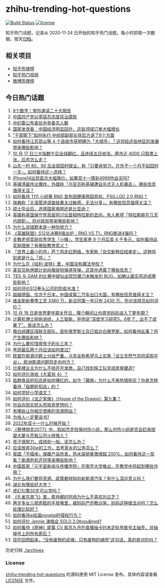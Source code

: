 # zhihu-trending-hot-questions

[![Build Status](https://github.com/justjavac/zhihu-trending-hot-questions/workflows/ci/badge.svg?branch=master)](https://github.com/justjavac/zhihu-trending-hot-questions/actions)
[![license](https://img.shields.io/github/license/justjavac/zhihu-trending-hot-questions)](https://github.com/justjavac/zhihu-trending-hot-questions/blob/master/LICENSE)

知乎热门话题，记录从 2020-11-24 日开始的知乎热门话题。每小时抓取一次数据，按天[归档](./archives)。

## 相关项目

- [知乎热搜榜](https://github.com/justjavac/zhihu-trending-top-search)
- [知乎热门视频](https://github.com/justjavac/zhihu-trending-hot-video)
- [微博热搜榜](https://github.com/justjavac/weibo-trending-hot-search)

## 今日热门话题

<!-- BEGIN -->
<!-- 最后更新时间 Tue Oct 18 2022 01:45:17 GMT+0800 (China Standard Time) -->

1. [9个数字！带你速读二十大报告](https://www.zhihu.com/question/574455124)
1. [中国共产党以零容忍态度惩治腐败](https://www.zhihu.com/question/574468368)
1. [中纪委公布查处中央委员人数](https://www.zhihu.com/question/574438963)
1. [国家发改委：中国经济明显回升，这些领域订单大幅增长](https://www.zhihu.com/question/574321638)
1. [“干部能下”如何执行 中组部副部长徐启方讲了6个方面](https://www.zhihu.com/question/574454301)
1. [如何看待江苏昆山等 4 个县级市获明确为「大城市」？这将给这些地区的发展带来哪些影响？](https://www.zhihu.com/question/559923321)
1. [10 月 17 日三大指数午后全线翻红，且连续五日收涨，两市近 4000 只股票上涨，后市怎么走？](https://www.zhihu.com/question/560188123)
1. [山东一村 80、90 后全部回村就业，称「只要肯努力，在外干一个月不如回村一天」，如何看待这一选择？](https://www.zhihu.com/question/560019950)
1. [iPhone14出现首次大幅降价，如果双十一降到4999你会买吗?](https://www.zhihu.com/question/558570060)
1. [基辅清晨传出爆炸，外媒称「乌官员称基辅遭自杀式无人机袭击」，哪些信息值得关注？](https://www.zhihu.com/question/560126202)
1. [如何看待 TI11 小组赛 RNG 宣布因健康原因弃权，PSG.LGD 2:0 RNG？](https://www.zhihu.com/question/560090922)
1. [瑞典称「北溪管道调查结果太过敏感，无法分享」，有哪些信息值得关注？](https://www.zhihu.com/question/560176796)
1. [硕士毕业后，选择国家电网还是比亚迪？](https://www.zhihu.com/question/558956309)
1. [英媒称英国保守党高层将讨论首相特拉斯的去向，有人希望「特拉斯能在几天内辞职」，将对政局带来哪些影响？](https://www.zhihu.com/question/560026170)
1. [为什么说错题本是一种伪努力？](https://www.zhihu.com/question/549969050)
1. [《英雄联盟》S12总决赛8强出炉：RNG VS T1，RNG能进4强吗？](https://www.zhihu.com/question/560031942)
1. [支教老师奖励优秀学生「小猪」，学生家养 9 个月后卖 4 千多元，如何看待此奖励措施？有哪些教育意义？](https://www.zhihu.com/question/559902424)
1. [「世界上最小的鸡」芦丁鸡走红网络，专家称「杂交新种应经审定」，这种鸡到底是什么「鸡」？](https://www.zhihu.com/question/558552935)
1. [为什么在《哈利·波特》里，中国没有魔法学校？](https://www.zhihu.com/question/302960008)
1. [美官员称伊朗计划向俄提供弹道导弹，这其中透露了哪些信息？](https://www.zhihu.com/question/560172096)
1. [TES 与 GAM 的比赛中疑似出现饮魔刀未触发的 BUG，如确认属实将造成哪些影响？](https://www.zhihu.com/question/559947662)
1. [如何评价S12拳头公司的防疫水准？](https://www.zhihu.com/question/560095080)
1. [超越德国、仅次于日本，中国成第二汽车出口大国，有哪些信息值得关注？](https://www.zhihu.com/question/559362973)
1. [维金斯新赛季工资 3360 万，新合同第一年只有 2430 万，你对该球员如何评价？](https://www.zhihu.com/question/559825731)
1. [10 月 18 日是世界更年期关怀日，哪个瞬间让你感觉妈妈进入了更年期？](https://www.zhihu.com/question/560263562)
1. [计算机博士刚刚进组，人工智能，导师说“深度学习研究5，6年了，出不了成果了”。我该怎么办？](https://www.zhihu.com/question/554950172)
1. [俄白组建区域联合部队，首批俄罗斯士兵已抵达白俄罗斯，如何看待此事？将产生哪些影响？](https://www.zhihu.com/question/560175093)
1. [为什么要珍惜带孩子的头三年？](https://www.zhihu.com/question/470839638)
1. [考研最后两个月应该如何度过?](https://www.zhihu.com/question/494214858)
1. [欧盟在能源问题上分歧严重，马克龙称希望马上实施「设立天然气共同采购平台」，欧洲能源问题将走向何方？](https://www.zhihu.com/question/560090619)
1. [烂尾楼业主为什么不抛开开发商，自己找到施工队完成房屋建造?](https://www.zhihu.com/question/553603972)
1. [如何评价游戏《大富翁 4》？](https://www.zhihu.com/question/543897169)
1. [临期食品折扣店是如何爆红的，如今「薅族」为什么不再热情购买？你是怎样看待「临期折扣店」的？](https://www.zhihu.com/question/558655675)
1. [如何学好小学语文？](https://www.zhihu.com/question/282559099)
1. [如何评价《龙之家族》（House of the Dragon）第九集？](https://www.zhihu.com/question/558140354)
1. [你会向现实低头而放弃梦想吗？](https://www.zhihu.com/question/559766249)
1. [有哪些让你相见恨晚的资源网站？](https://www.zhihu.com/question/542729533)
1. [为啥人一定要读书?](https://www.zhihu.com/question/557423799)
1. [2022年双十一什么时候开始？](https://www.zhihu.com/question/558071970)
1. [《赛博朋克2077》中，假如杰克投保创伤小组，那么创伤小组是否会赶来绀碧大厦与荒板公司火拼救人？](https://www.zhihu.com/question/435066499)
1. [孩子很努力，成绩却一般，该怎么办？](https://www.zhihu.com/question/559921881)
1. [应该放弃30w的工作，去考家乡的公务员么？](https://www.zhihu.com/question/557855141)
1. [英国「不插电」保暖产品热卖，热水袋销量激增超 200%，如何看待这一现象？能源危机还将带来哪些影响？](https://www.zhihu.com/question/560102650)
1. [中国首家「元宇宙新闻与传播学院」在南开大学推出，在教学中将起到哪些作用？](https://www.zhihu.com/question/560181369)
1. [为什么我们要将资源、政策都倾斜向新能源汽车？有什么深远意义吗？](https://www.zhihu.com/question/558630245)
1. [湖北有哪些好大学？](https://www.zhihu.com/question/476264919)
1. [虚幻引擎30岁可以学吗？](https://www.zhihu.com/question/549618917)
1. [《孔雀东南飞》里，焦仲卿的阿母为什么不喜欢刘兰芝？](https://www.zhihu.com/question/451846052)
1. [两岁多女儿把弄脏的手放嘴里，被妈妈严厉教训哭，妈妈这种做法对吗？怎么处理比较好？](https://www.zhihu.com/question/559452983)
1. [如何看待ai绘画novelai的侵权行为？](https://www.zhihu.com/question/558461601)
1. [如何评价 Jennie 演唱会 SOLO 2.0《you&me》?](https://www.zhihu.com/question/559744709)
1. [如何看待《原神》妮露 CV 紫苏九月在直播抽卡时未定轨导致号主抽歪，并抽掉号上的所有原石？](https://www.zhihu.com/question/559566209)
1. [现在回想起来，“没有废物的武魂，只有废物的魂师”这句话，真的是对的吗？](https://www.zhihu.com/question/472035395)

<!-- END -->

历史归档 [./archives](./archives)

### License

[zhihu-trending-hot-questions](https://github.com/justjavac/zhihu-trending-hot-questions)
的源码使用 MIT License 发布。具体内容请查看 [LICENSE](./LICENSE) 文件。
